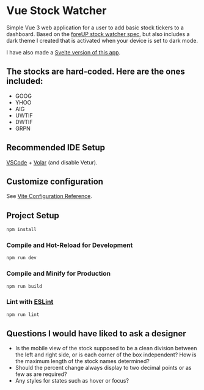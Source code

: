 # Vue Stock Watcher
Simple Vue 3 web application for a user to add basic stock tickers to a dashboard. Based on the [foreUP stock watcher spec](https://bitbucket.org/foreup/stock-watcher-spec/src/ed84b3f69a1a9401b28f4e5ef15f9cc5cf25c287/), but also includes a dark theme I created that is activated when your device is set to dark mode.

I have also made a [Svelte version of this app](https://github.com/codyatwork/svelte-stock-watcher).

## The stocks are hard-coded. Here are the ones included:
* GOOG
* YHOO
* AIG
* UWTIF
* DWTIF
* GRPN

## Recommended IDE Setup

[VSCode](https://code.visualstudio.com) + [Volar](https://marketplace.visualstudio.com/items?itemName=vue.volar) (and disable Vetur).

## Customize configuration

See [Vite Configuration Reference](https://vitejs.dev/config/).

## Project Setup

```sh
npm install
```

### Compile and Hot-Reload for Development

```sh
npm run dev
```

### Compile and Minify for Production

```sh
npm run build
```

### Lint with [ESLint](https://eslint.org/)

```sh
npm run lint
```

## Questions I would have liked to ask a designer
* Is the mobile view of the stock supposed to be a clean division between the left and right side, or is each corner of the box independent? How is the maximum length of the stock names determined?
* Should the percent change always display to two decimal points or as few as are required?
* Any styles for states such as hover or focus?